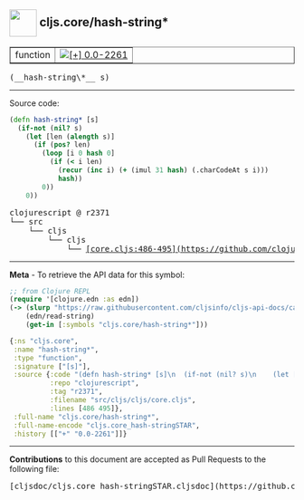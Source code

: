 ## <img width="48px" valign="middle" src="http://i.imgur.com/Hi20huC.png"> cljs.core/hash-string\*

 <table border="1">
<tr>

<td>function</td>
<td><a href="https://github.com/cljsinfo/cljs-api-docs/tree/0.0-2261"><img valign="middle" alt="[+] 0.0-2261" src="https://img.shields.io/badge/+-0.0--2261-lightgrey.svg"></a> </td>
</tr>
</table>

 <samp>
(__hash-string\*__ s)<br>
</samp>

---





Source code:

```clj
(defn hash-string* [s]
  (if-not (nil? s)
    (let [len (alength s)]
      (if (pos? len)
        (loop [i 0 hash 0]
          (if (< i len)
            (recur (inc i) (+ (imul 31 hash) (.charCodeAt s i)))
            hash))
        0))
    0))
```

 <pre>
clojurescript @ r2371
└── src
    └── cljs
        └── cljs
            └── <ins>[core.cljs:486-495](https://github.com/clojure/clojurescript/blob/r2371/src/cljs/cljs/core.cljs#L486-L495)</ins>
</pre>


---

__Meta__ - To retrieve the API data for this symbol:

```clj
;; from Clojure REPL
(require '[clojure.edn :as edn])
(-> (slurp "https://raw.githubusercontent.com/cljsinfo/cljs-api-docs/catalog/cljs-api.edn")
    (edn/read-string)
    (get-in [:symbols "cljs.core/hash-string*"]))
```

```clj
{:ns "cljs.core",
 :name "hash-string*",
 :type "function",
 :signature ["[s]"],
 :source {:code "(defn hash-string* [s]\n  (if-not (nil? s)\n    (let [len (alength s)]\n      (if (pos? len)\n        (loop [i 0 hash 0]\n          (if (< i len)\n            (recur (inc i) (+ (imul 31 hash) (.charCodeAt s i)))\n            hash))\n        0))\n    0))",
          :repo "clojurescript",
          :tag "r2371",
          :filename "src/cljs/cljs/core.cljs",
          :lines [486 495]},
 :full-name "cljs.core/hash-string*",
 :full-name-encode "cljs.core_hash-stringSTAR",
 :history [["+" "0.0-2261"]]}

```

---

__Contributions__ to this document are accepted as Pull Requests to the following file:

 <pre>
[cljsdoc/cljs.core_hash-stringSTAR.cljsdoc](https://github.com/cljsinfo/cljs-api-docs/blob/master/cljsdoc/cljs.core_hash-stringSTAR.cljsdoc)
</pre>


